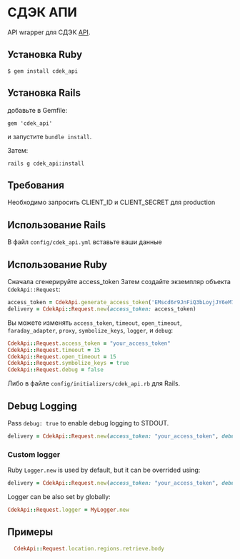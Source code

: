 # СДЭК АПИ

API wrapper для СДЭК [API](https://api-docs.cdek.ru/29923741.html).

## Установка Ruby

    $ gem install cdek_api

## Установка Rails

добавьте в Gemfile:

    gem 'cdek_api'

и запустите `bundle install`.

Затем:

    rails g cdek_api:install

## Требования

Необходимо запросить CLIENT_ID и CLIENT_SECRET для production

## Использование Rails

В файл `config/cdek_api.yml` вставьте ваши данные

## Использование Ruby

Сначала cгенерируйте access_token
Затем создайте экземпляр объекта `CdekApi::Request`:

```ruby
access_token = CdekApi.generate_access_token('EMscd6r9JnFiQ3bLoyjJY6eM78JrJceI', 'PjLZkKBHEiLK3YsjtNrt3TGNG0ahs3kG', 'client_credentials')
delivery = CdekApi::Request.new(access_token: access_token)
```

Вы можете изменять `access_token`, `timeout`, `open_timeout`, `faraday_adapter`, `proxy`, `symbolize_keys`, `logger`, и `debug`:

```ruby
CdekApi::Request.access_token = "your_access_token"
CdekApi::Request.timeout = 15
CdekApi::Request.open_timeout = 15
CdekApi::Request.symbolize_keys = true
CdekApi::Request.debug = false
```

Либо в файле `config/initializers/cdek_api.rb` для Rails.

## Debug Logging

Pass `debug: true` to enable debug logging to STDOUT.

```ruby
delivery = CdekApi::Request.new(access_token: "your_access_token", debug: true)
```

### Custom logger

Ruby `Logger.new` is used by default, but it can be overrided using:

```ruby
delivery = CdekApi::Request.new(access_token: "your_access_token", debug: true, logger: MyLogger.new)
```

Logger can be also set by globally:

```ruby
CdekApi::Request.logger = MyLogger.new
```

## Примеры

```ruby
  CdekApi::Request.location.regions.retrieve.body
```